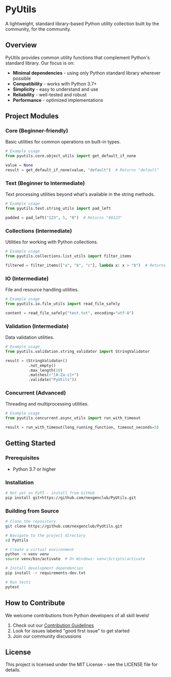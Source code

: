# PyUtils

A lightweight, standard library-based Python utility collection built by the community, for the community.

## Overview

PyUtils provides common utility functions that complement Python's standard library. Our focus is on:

- **Minimal dependencies** - using only Python standard library wherever possible
- **Compatibility** - works with Python 3.7+
- **Simplicity** - easy to understand and use
- **Reliability** - well-tested and robust
- **Performance** - optimized implementations

## Project Modules

### Core (Beginner-friendly)
Basic utilities for common operations on built-in types.

```python
# Example usage
from pyutils.core.object_utils import get_default_if_none

value = None
result = get_default_if_none(value, "default")  # Returns "default"
```

### Text (Beginner to Intermediate)
Text processing utilities beyond what's available in the string methods.

```python
# Example usage
from pyutils.text.string_utils import pad_left

padded = pad_left("123", 5, "0")  # Returns "00123"
```

### Collections (Intermediate)
Utilities for working with Python collections.

```python
# Example usage
from pyutils.collections.list_utils import filter_items

filtered = filter_items(["a", "b", "c"], lambda x: x > "b")  # Returns ["c"]
```

### IO (Intermediate)
File and resource handling utilities.

```python
# Example usage
from pyutils.io.file_utils import read_file_safely

content = read_file_safely("test.txt", encoding="utf-8")
```

### Validation (Intermediate)
Data validation utilities.

```python
# Example usage
from pyutils.validation.string_validator import StringValidator

result = (StringValidator()
          .not_empty()
          .max_length(10)
          .matches(r"[A-Za-z]+")
          .validate("PyUtils"))
```

### Concurrent (Advanced)
Threading and multiprocessing utilities.

```python
# Example usage
from pyutils.concurrent.async_utils import run_with_timeout

result = run_with_timeout(long_running_function, timeout_seconds=5)
```

## Getting Started

### Prerequisites
- Python 3.7 or higher

### Installation
```bash
# Not yet on PyPI - install from GitHub
pip install git+https://github.com/nexgenclub/PyUtils.git
```

### Building from Source
```bash
# Clone the repository
git clone https://github.com/nexgenclub/PyUtils.git

# Navigate to the project directory
cd PyUtils

# Create a virtual environment
python -m venv venv
source venv/bin/activate  # On Windows: venv\Scripts\activate

# Install development dependencies
pip install -r requirements-dev.txt

# Run tests
pytest
```

## How to Contribute

We welcome contributions from Python developers of all skill levels!

1. Check out our [Contribution Guidelines](CONTRIBUTING.md)
2. Look for issues labeled "good first issue" to get started
3. Join our community discussions

## License

This project is licensed under the MIT License - see the LICENSE file for details.